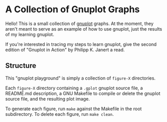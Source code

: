 # A Collection of Gnuplot Graphs

Hello! This is a small collection of [gnuplot](http://www.gnuplot.info/)
graphs. At the moment, they aren't meant to serve as an example of how to use
gnuplot, just the results of my learning gnuplot.

If you're interested in tracing my steps to learn gnuplot, give the second
edition of "Gnuplot in Action" by Philipp K. Janert a read.

## Structure

This "gnuplot playground" is simply a collection of `figure-X` directories.

Each `figure-X` directory containing a `.gplot` gnuplot source file, a
README.md description, a GNU Makefile to compile or delete the gnuplot source
file, and the resulting plot image.

To generate each figure, run `make` against the Makefile in the root
subdirectory. To delete each figure, run `make clean`.
